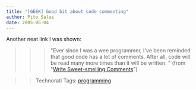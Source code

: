 ```yaml
---
title: "[GEEK] Good bit about code commenting"
author: Pito Salas
date: 2005-06-04
---
```




Another neat link I was shown:

>>

>>> "Ever since I was a wee programmer, I've been reminded that good code has
a lot of comments. After all, code will be read many more times than it will
be written. " (from "[Write Sweet-smelling
Comments](<http://www.stickyminds.com/pop_print.asp?ObjectId=9041&ObjectType=ART>)")

>>

>> Technorati Tags: [programming](<http://technorati.com/tag/programming>)


